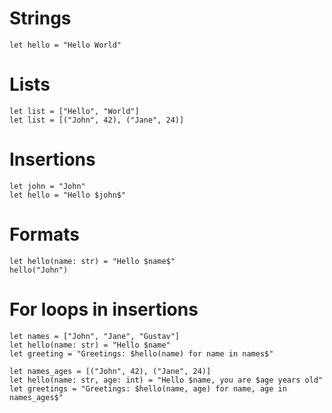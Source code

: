 
# Strings

```tipis
let hello = "Hello World"
```

# Lists

```tipis
let list = ["Hello", "World"]
let list = [("John", 42), ("Jane", 24)]
```

# Insertions

```tipis
let john = "John"
let hello = "Hello $john$"
```

# Formats

```tipis
let hello(name: str) = "Hello $name$"
hello("John")
```

# For loops in insertions

```tipis
let names = ["John", "Jane", "Gustav"]
let hello(name: str) = "Hello $name"
let greeting = "Greetings: $hello(name) for name in names$"

let names_ages = [("John", 42), ("Jane", 24)]
let hello(name: str, age: int) = "Hello $name, you are $age years old"
let greetings = "Greetings: $hello(name, age) for name, age in names_ages$"
```
